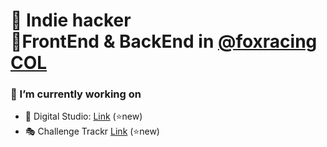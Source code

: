 <div>
  <h1>🧩 Indie hacker <br> 🦊FrontEnd & BackEnd in <a href="https://foxracing.com.co" target="_blank">@foxracing COL</a> </h1>
 
  <h3> 🔭 I’m currently working on</h3>
 <ul>
   <li> 🏪 Digital Studio:  <a href="https://digitalstudio.com.co" target="_blank">Link</a>  (⭐new)</li>
   <li> 🎭 Challenge Trackr <a href="https://challengetrackr.com" target="_blank">Link</a>  (⭐new) </li>
 </ul>
</div>
